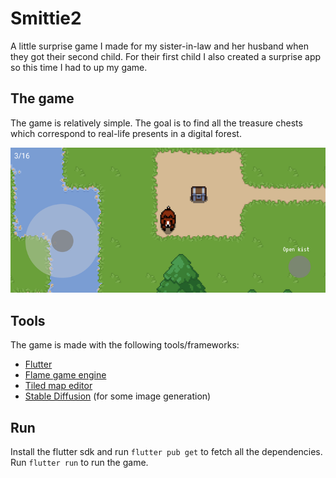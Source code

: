 # Smittie2

A little surprise game I made for my sister-in-law and her husband when they got their second child. For their first child I also created a surprise app so this time I had to up my game.

## The game
The game is relatively simple. The goal is to find all the treasure chests which correspond to real-life presents in a digital forest.

![screenshot](example.png)

## Tools
The game is made with the following tools/frameworks:
- [Flutter](https://flutter.dev/)
- [Flame game engine](https://flame-engine.org/)
- [Tiled map editor](https://www.mapeditor.org/)
- [Stable Diffusion](https://stablediffusionweb.com/) (for some image generation)

## Run
Install the flutter sdk and run `flutter pub get` to fetch all the dependencies. Run `flutter run` to run the game.
